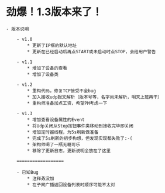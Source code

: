 # 劲爆！1.3版本来了！ #
	- 版本说明

		- v1.0
			* 更新了IP框的默认地址
			* 更新在已经启动后再点START或未启动时点STOP，会给用户警告

		- v1.1
			* 增加了设备的查看
			* 增加了设备类
		
		- v1.2
			* 重构代码，修复TCP接受不全bug
			* 加入接收udp报文解析（版本号等，名字尚未解析，明天上班再干）
			* 重构师准备加点工资，希望PM考虑一下

		- v1.3
			* 增加查看设备属性的Event
			* 将Udp关闭从Stop按钮事件类移动到接收完毕即关闭
			* 增加定时器线程，为5s刷新做准备
			* 完成了5s刷新的初步构想，但发现实现都失败了:-(
			* 架构师喝了一瓶无糖可乐
			* 移除了更新日志，更新说明全放在了这里
			
		==================

		- 已知Bug
			* 注释叒没加
			* 在子网广播返回设备列表时顺序可能不太对